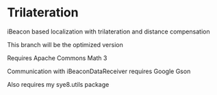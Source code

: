 # Trilateration
iBeacon based localization with trilateration and distance compensation

This branch will be the optimized version

Requires Apache Commons Math 3

Communication with iBeaconDataReceiver requires Google Gson

Also requires my sye8.utils package
